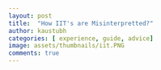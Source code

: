 ```yaml
---
layout: post
title:  "How IIT's are Misinterpretted?"
author: kaustubh
categories: [ experience, guide, advice]
image: assets/thumbnails/iit.PNG
comments: true
---
```


